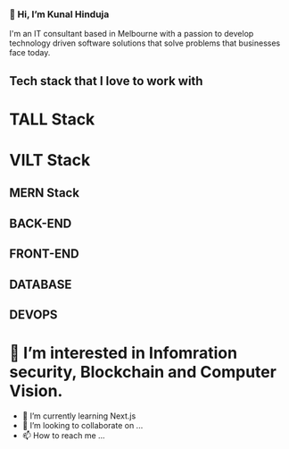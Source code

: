 ### 👋 Hi, I’m Kunal Hinduja

I'm an IT consultant based in Melbourne with a passion to develop technology driven software solutions that solve problems that businesses face today.

## Tech stack that I love to work with

# TALL Stack


# VILT Stack


## MERN Stack


## BACK-END


## FRONT-END

## DATABASE 

## DEVOPS



# 👀 I’m interested in Infomration security, Blockchain and Computer Vision.

- 🌱 I’m currently learning Next.js
- 💞️ I’m looking to collaborate on ...
- 📫 How to reach me ...

<!---
krhinduja12/krhinduja12 is a ✨ special ✨ repository because its `README.md` (this file) appears on your GitHub profile.
You can click the Preview link to take a look at your changes.
--->
